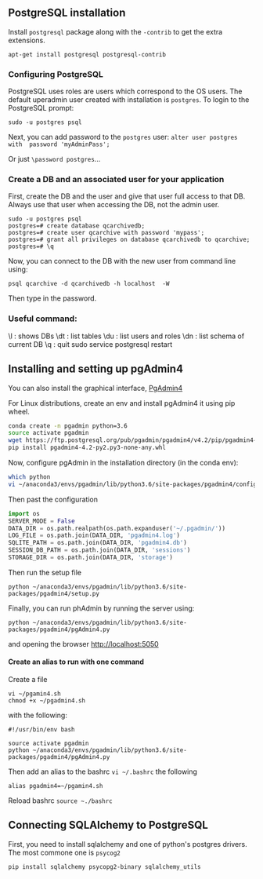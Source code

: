 ## PostgreSQL installation

Install `postgresql` package along with the `-contrib` to get the extra extensions.

`apt-get install postgresql postgresql-contrib`

### Configuring PostgreSQL

PostgreSQL uses roles are users which correspond to the OS users. The default uperadmin 
user created with installation is `postgres`. To login to the PostgreSQL prompt:

`sudo -u postgres psql`

Next, you can add password to the `postgres` user:
`alter user postgres with  password 'myAdminPass';`


Or just `\password postgres`...

### Create a DB and an associated user for your application

First, create the DB and the user and give that user full access to that DB.
Always use that user when accessing the DB, not the admin user.

```
sudo -u postgres psql
postgres=# create database qcarchivedb;
postgres=# create user qcarchive with password 'mypass';
postgres=# grant all privileges on database qcarchivedb to qcarchive;
postgres=# \q
```

Now, you can connect to the DB with the new user from command line using:

```
psql qcarchive -d qcarchivedb -h localhost  -W 
```

Then type in the password.

### Useful command:

\l : shows DBs
\dt : list tables
\du : list users and roles
\dn : list schema of current DB
\q : quit
sudo service postgresql restart



## Installing and setting up pgAdmin4

You can also install the graphical interface, [PgAdmin4](https://ftp.postgresql.org/pub/pgadmin/pgadmin4/v4.2/pip/pgadmin4-4.2-py2.py3-none-any.whl)


For Linux distributions, create an env and install pgAdmin4 it using pip wheel.


```bash
conda create -n pgadmin python=3.6
source activate pgadmin
wget https://ftp.postgresql.org/pub/pgadmin/pgadmin4/v4.2/pip/pgadmin4-4.2-py2.py3-none-any.whl
pip install pgadmin4-4.2-py2.py3-none-any.whl
```

Now, configure pgAdmin in the installation directory (in the conda env):

```bash
which python
vi ~/anaconda3/envs/pgadmin/lib/python3.6/site-packages/pgadmin4/config_local.py
```

Then past the configuration

```python
import os
SERVER_MODE = False
DATA_DIR = os.path.realpath(os.path.expanduser('~/.pgadmin/'))
LOG_FILE = os.path.join(DATA_DIR, 'pgadmin4.log')
SQLITE_PATH = os.path.join(DATA_DIR, 'pgadmin4.db')
SESSION_DB_PATH = os.path.join(DATA_DIR, 'sessions')
STORAGE_DIR = os.path.join(DATA_DIR, 'storage')
```

Then run the setup file

`python ~/anaconda3/envs/pgadmin/lib/python3.6/site-packages/pgadmin4/setup.py`

Finally, you can run phAdmin by running the server using:

`python ~/anaconda3/envs/pgadmin/lib/python3.6/site-packages/pgadmin4/pgAdmin4.py`

and opening the browser [http://localhost:5050](http://localhost:5050)

#### Create an alias to run with one command

Create a file 
```
vi ~/pgamin4.sh
chmod +x ~/pgadmin4.sh 
```
 
 with the following:

```
#!/usr/bin/env bash
 
source activate pgadmin
python ~/anaconda3/envs/pgadmin/lib/python3.6/site-packages/pgadmin4/pgAdmin4.py
```

Then add an alias to the bashrc `vi ~/.bashrc` the following

`alias pgadmin4=~/pgamin4.sh`

Reload bashrc `source ~./bashrc`


## Connecting SQLAlchemy to PostgreSQL

First, you need to install sqlalchemy and one of python's postgres 
drivers. The most commone one is `psycog2`

`pip install sqlalchemy psycopg2-binary sqlalchemy_utils`